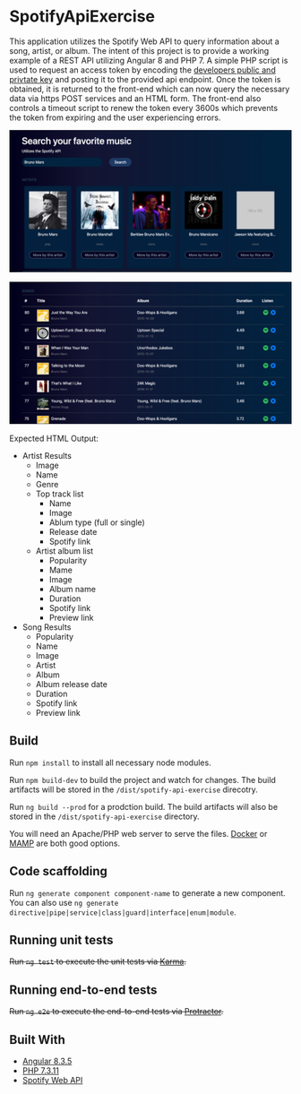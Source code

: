 # SpotifyApiExercise
This application utilizes the Spotify Web API to query information about a song, artist, or album. The intent of this project is to provide a working example of a REST API utilizing Angular 8 and PHP 7. A simple PHP script is used to request an access token by encoding the [developers public and privtate key](https://developer.spotify.com/dashboard/applications) and posting it to the provided api endpoint. Once the token is obtained, it is returned to the front-end which can now query the necessary data via https POST services and an HTML form. The front-end also controls a timeout script to renew the token every 3600s which prevents the token from expiring and the user experiencing errors. 

![Screenshot](https://github.com/kita85/spotify-api-exercise/blob/develop/ss1.png?raw=true)

![Screenshot](https://github.com/kita85/spotify-api-exercise/blob/develop/ss2.png?raw=true)

Expected HTML Output:
* Artist Results
  * Image
  * Name
  * Genre
  * Top track list
    * Name
    * Image
    * Ablum type (full or single)
    * Release date
    * Spotify link
  * Artist album list
    * Popularity
    * Mame
    * Image
    * Album name
    * Duration
    * Spotify link
    * Preview link
* Song Results
  * Popularity
  * Name
  * Image
  * Artist
  * Album
  * Album release date
  * Duration
  * Spotify link
  * Preview link


## Build

Run `npm install` to install all necessary node modules.

Run `npm build-dev` to build the project and watch for changes. The build artifacts will be stored in the `/dist/spotify-api-exercise` direcotry.

Run `ng build --prod` for a prodction build. The build artifacts will also be stored in the `/dist/spotify-api-exercise` directory.

 
You will need an Apache/PHP web server to serve the files. [Docker](https://www.docker.com/get-started) or [MAMP](https://www.mamp.info/en/downloads/) are both good options.



## Code scaffolding

Run `ng generate component component-name` to generate a new component. You can also use `ng generate directive|pipe|service|class|guard|interface|enum|module`.

## Running unit tests

~~Run `ng test` to execute the unit tests via [Karma](https://karma-runner.github.io).~~

## Running end-to-end tests

~~Run `ng e2e` to execute the end-to-end tests via [Protractor](http://www.protractortest.org/).~~

## Built With

* [Angular 8.3.5](https://angular.io/)
* [PHP 7.3.11](https://www.php.net/)
* [Spotify Web API](https://developer.spotify.com/documentation/web-api/)
